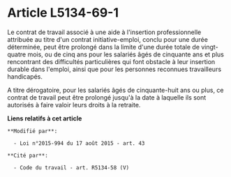 # Article L5134-69-1

Le contrat de travail associé à une aide à l'insertion professionnelle attribuée au titre d'un contrat initiative-emploi,
conclu pour une durée déterminée, peut être prolongé dans la limite d'une durée totale de vingt-quatre mois, ou de cinq ans
pour les salariés âgés de cinquante ans et plus rencontrant des difficultés particulières qui font obstacle à leur insertion
durable dans l'emploi, ainsi que pour les personnes reconnues travailleurs handicapés.

A titre dérogatoire, pour les salariés âgés de cinquante-huit ans ou plus, ce contrat de travail peut être prolongé jusqu'à
la date à laquelle ils sont autorisés à faire valoir leurs droits à la retraite.

**Liens relatifs à cet article**

	**Modifié par**:

	  - Loi n°2015-994 du 17 août 2015 - art. 43

	**Cité par**:

	  - Code du travail - art. R5134-58 (V)
